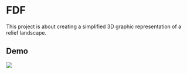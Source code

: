# FDF
This project is about creating a simplified 3D graphic representation of a relief landscape.

## Demo

![](fdf_demo.gif)
